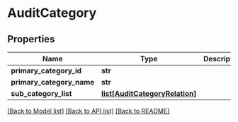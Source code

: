 # AuditCategory

## Properties
Name | Type | Description | Notes
------------ | ------------- | ------------- | -------------
**primary_category_id** | **str** |  | [optional]
**primary_category_name** | **str** |  | [optional]
**sub_category_list** | [**list[AuditCategoryRelation]**](AuditCategoryRelation.md) |  | [optional]

[[Back to Model list]](../README.md#documentation-for-models) [[Back to API list]](../README.md#documentation-for-api-endpoints) [[Back to README]](../README.md)
